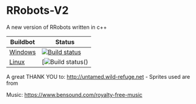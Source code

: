 # RRobots-V2
A new version of RRobots written in c++

Buildbot | Status
-------- | ------
[Windows](https://ci.appveyor.com/project/NightBlackShadows/RRobots-V2/branch/master) | [![Build status](https://ci.appveyor.com/api/projects/status/ju64h5pmbrq1vq7e/branch/master?svg=true)](https://ci.appveyor.com/project/Night_Shadows/rrobots-v2)
[Linux]() | [![Build status]()()

A great THANK YOU to:
http://untamed.wild-refuge.net - Sprites used are from

Music: https://www.bensound.com/royalty-free-music
